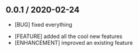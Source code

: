 ## 0.0.1 / 2020-02-24

+ [BUG] fixed everything
* [FEATURE] added all the cool new features
* [ENHANCEMENT] improved an existing feature

